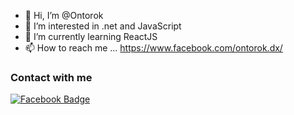 - 👋 Hi, I’m @Ontorok
- 👀 I’m interested in .net and JavaScript
- 🌱 I’m currently learning ReactJS
- 📫 How to reach me ... https://www.facebook.com/ontorok.dx/

### Contact with me
<a href="https://www.facebook.com/ontorok.dx"/><img src="https://camo.githubusercontent.com/2d1ffa69dd491ebeca01b2098cf8233dd09950ff5895abccd5b455ca442abc59/68747470733a2f2f696d672e736869656c64732e696f2f62616467652f46616365626f6f6b2d3138373746323f7374796c653d666f722d7468652d6261646765266c6f676f3d66616365626f6f6b266c6f676f436f6c6f723d7768697465" alt="Facebook Badge" data-canonical></a>


